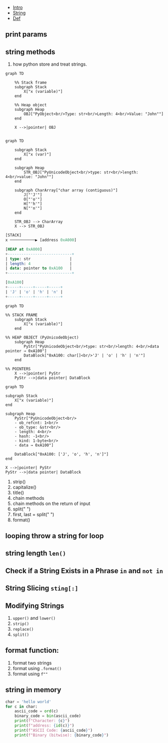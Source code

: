 <nav>
    <ul>
        <li><a href="./README.md">Intro</a></li>
        <li><a href="./STRING.md">String</a></li>
        <li><a href="./DEF.md">Def</a></li>
    </ul>
</nav>

## print params

## string methods

1. how python store and treat strings.

```mermaid
graph TD

    %% Stack frame
    subgraph Stack
        X["x (variable)"]
    end

    %% Heap object
    subgraph Heap
        OBJ["PyObject<br/>Type: str<br/>Length: 4<br/>Value: "John""]
    end

    X -->|pointer| OBJ

```

```mermaid

graph TD

    subgraph Stack
        X["x (var)"]
    end

    subgraph Heap
        STR_OBJ["PyUnicodeObject<br/>type: str<br/>length: 4<br/>value: "John""]
    end

    subgraph CharArray["char array (contiguous)"]
        J["'J'"]
        O["'o'"]
        H["'h'"]
        N["'n'"]
    end

    STR_OBJ --> CharArray
    X --> STR_OBJ

```

```sql
[STACK]
x ───────────▶ [address 0xA000]

[HEAP at 0xA000]
+----------------------------+
| type: str                 |
| length: 4                 |
| data: pointer to 0xA100   |
+----------------------------+

[0xA100]
+-----+-----+-----+-----+
| 'J' | 'o' | 'h' | 'n' |
+-----+-----+-----+-----+
```

```mermaid
graph TD

%% STACK FRAME
    subgraph Stack
        X["x (variable)"]
    end

%% HEAP OBJECT (PyUnicodeObject)
    subgraph Heap
        PyStr["PyUnicodeObject<br/>type: str<br/>length: 4<br/>data pointer → 0xA100"]
        DataBlock["0xA100: char[]<br/>'J' | 'o' | 'h' | 'n'"]
    end

%% POINTERS
    X -->|pointer| PyStr
    PyStr -->|data pointer| DataBlock

```

```mermaid
graph TD

subgraph Stack
    X["x (variable)"]
end

subgraph Heap
    PyStr["PyUnicodeObject<br/>
    - ob_refcnt: 1<br/>
    - ob_type: &str<br/>
    - length: 4<br/>
    - hash: -1<br/>
    - kind: 1-byte<br/>
    - data → 0xA100"]

    DataBlock["0xA100: ['J', 'o', 'h', 'n']"]
end

X -->|pointer| PyStr
PyStr -->|data pointer| DataBlock

```

1. strip()
2. capitalize()
3. title()
4. chain methods
5. chain methods on the return of input
6. split(" ")
7. first, last = split(" ")
8. format()

## looping throw a string for loop

## string length `len()`

## Check if a String Exists in a Phrase `in` and `not in`

## String Slicing `sting[:]`

## Modifying Strings

1. `upper()` and `lower()`
2. `strip()`
3. `replace()`
4. `split()`

## format function:

1. format two strings
2. format using `.format()`
3. format using `f""`

## string in memory

```py
char = 'hello world'
for c in char:
    ascii_code = ord(c)
    binary_code = bin(ascii_code)
    print(f"Character: {c}")
    print(f"address: {id(c)}")
    print(f"ASCII Code: {ascii_code}")
    print(f"Binary (bitwise): {binary_code}")

```
